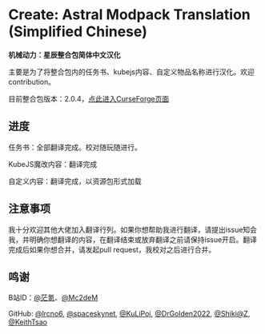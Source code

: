 # Create: Astral Modpack Translation (Simplified Chinese)

**机械动力：星辰整合包简体中文汉化**

主要是为了将整合包内的任务书、kubejs内容、自定义物品名称进行汉化。欢迎contribution。

目前整合包版本：2.0.4，[点此进入CurseForge页面](https://www.curseforge.com/minecraft/modpacks/create-astral)

## 进度

任务书：全部翻译完成。校对随玩随进行。

KubeJS魔改内容：翻译完成

自定义内容：翻译完成，以资源包形式加载

## 注意事项

我十分欢迎其他大佬加入翻译行列。如果你想帮助我进行翻译，请提出issue知会我，并明确你想翻译的内容，在翻译结束或放弃翻译之前请保持issue开启。翻译完成后如果你想合并，请发起pull request，我校对之后进行合并。

## 鸣谢

B站ID：[@茫氪](https://space.bilibili.com/560349507)、[@Mc2deM](https://space.bilibili.com/541937599)


GitHub: [@lrcno6](https://github.com/lrcno6), [@spaceskynet](https://github.com/spaceskynet), [@KuLiPoi](https://github.com/KuLiPoi), [@DrGolden2022](https://github.com/DrGolden2022), [@Shiki@Z](https://github.com/kressety), [@KeithTsao](https://github.com/KeithTsao)
